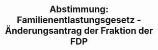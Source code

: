 ---
abstimmung:
  abstimmung: 2
  bundestagssitzung: 212
  legislaturperiode: 19
categories:
- Todo
data:
- title: Abstimmungsergebnis 20210225_2-data.pdf
  url: /res/2021-btw/abstimmungsergebnisse/20210225_2-data.pdf
- title: Abstimmungsergebnis 20210225_2_xls-data.xlsx
  url: /res/2021-btw/abstimmungsergebnisse/20210225_2_xls-data.xlsx
- title: Abstimmungsergebnis 20210225_2_xls-data.csv
  url: /res/2021-btw/abstimmungsergebnisse/csv/20210225_2_xls-data.csv
ergebnis:
  afd:
    enthaltung: 0
    gesamt: 88
    ja: 0
    nein: 76
    nichtabgegeben: 12
    ungueltig: 0
  bü90/gr:
    enthaltung: 0
    gesamt: 67
    ja: 59
    nein: 0
    nichtabgegeben: 8
    ungueltig: 0
  cdu/csu:
    enthaltung: 0
    gesamt: 246
    ja: 227
    nein: 0
    nichtabgegeben: 19
    ungueltig: 0
  die linke.:
    enthaltung: 0
    gesamt: 69
    ja: 52
    nein: 0
    nichtabgegeben: 17
    ungueltig: 0
  fdp:
    enthaltung: 0
    gesamt: 80
    ja: 71
    nein: 0
    nichtabgegeben: 9
    ungueltig: 0
  file: 20210225_2_xls-data.xlsx
  fraktionslos:
    enthaltung: 1
    gesamt: 7
    ja: 1
    nein: 1
    nichtabgegeben: 4
    ungueltig: 0
  spd:
    enthaltung: 0
    gesamt: 152
    ja: 136
    nein: 0
    nichtabgegeben: 16
    ungueltig: 0
layout: abstimmung
links:
- title: Link zu bundestag.de
  url: https://www.bundestag.de/parlament/plenum/abstimmung/abstimmung?id=552
preview: 'Deutscher Bundestag


  212. Sitzung des Deutschen Bundestages

  am Donnerstag, 25. Februar 2021


  Endgültiges Ergebnis der Namentlichen Abstimmung Nr. 2


  Beschlussempfehlung des Ausschusses für Inneres und Heimat (4. Ausschuss)

  zu dem Antrag der Abgeordneten Beatrix von Storch, Dr. Gottfried Curio, Dr. Bernd

  Baumann, weiterer Abgeordneter und der Fraktion der AfD

  Verein Indymedia verbieten

  Drs. 19/20682 und 19/24123'
tags:
- Todo
title: 'Abstimmung: Familienentlastungsgesetz - Änderungsantrag der Fraktion der FDP'
---